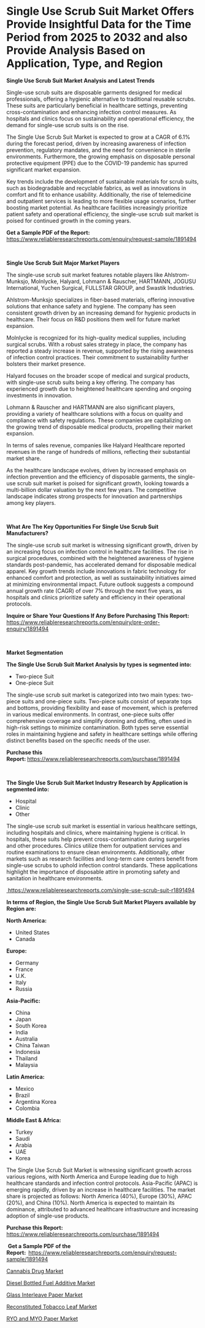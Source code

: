 <p><h1>Single Use Scrub Suit Market Offers Provide Insightful Data for the Time Period from 2025 to 2032 and also Provide Analysis Based on Application, Type, and Region</h1></p><p><strong>Single Use Scrub Suit Market Analysis and Latest Trends</strong></p>
<p><p>Single-use scrub suits are disposable garments designed for medical professionals, offering a hygienic alternative to traditional reusable scrubs. These suits are particularly beneficial in healthcare settings, preventing cross-contamination and enhancing infection control measures. As hospitals and clinics focus on sustainability and operational efficiency, the demand for single-use scrub suits is on the rise.</p><p>The Single Use Scrub Suit Market is expected to grow at a CAGR of 6.1% during the forecast period, driven by increasing awareness of infection prevention, regulatory mandates, and the need for convenience in sterile environments. Furthermore, the growing emphasis on disposable personal protective equipment (PPE) due to the COVID-19 pandemic has spurred significant market expansion.</p><p>Key trends include the development of sustainable materials for scrub suits, such as biodegradable and recyclable fabrics, as well as innovations in comfort and fit to enhance usability. Additionally, the rise of telemedicine and outpatient services is leading to more flexible usage scenarios, further boosting market potential. As healthcare facilities increasingly prioritize patient safety and operational efficiency, the single-use scrub suit market is poised for continued growth in the coming years.</p></p>
<p><strong>Get a Sample PDF of the Report:&nbsp;</strong> <a href="https://www.reliableresearchreports.com/enquiry/request-sample/1891494?utm_campaign=9&utm_medium=2&utm_source=Github&utm_content=ia&utm_term=14012025&utm_id=single-use-scrub-suit">https://www.reliableresearchreports.com/enquiry/request-sample/1891494</a></p>
<p>&nbsp;</p>
<p><strong>Single Use Scrub Suit Major Market Players</strong></p>
<p><p>The single-use scrub suit market features notable players like Ahlstrom-Munksjo, Molnlycke, Halyard, Lohmann & Rauscher, HARTMANN, JOGUSU International, Yuchen Surgical, FULLSTAR GROUP, and Swastik Industries. </p><p>Ahlstrom-Munksjo specializes in fiber-based materials, offering innovative solutions that enhance safety and hygiene. The company has seen consistent growth driven by an increasing demand for hygienic products in healthcare. Their focus on R&D positions them well for future market expansion.</p><p>Molnlycke is recognized for its high-quality medical supplies, including surgical scrubs. With a robust sales strategy in place, the company has reported a steady increase in revenue, supported by the rising awareness of infection control practices. Their commitment to sustainability further bolsters their market presence.</p><p>Halyard focuses on the broader scope of medical and surgical products, with single-use scrub suits being a key offering. The company has experienced growth due to heightened healthcare spending and ongoing investments in innovation. </p><p>Lohmann & Rauscher and HARTMANN are also significant players, providing a variety of healthcare solutions with a focus on quality and compliance with safety regulations. These companies are capitalizing on the growing trend of disposable medical products, propelling their market expansion.</p><p>In terms of sales revenue, companies like Halyard Healthcare reported revenues in the range of hundreds of millions, reflecting their substantial market share. </p><p>As the healthcare landscape evolves, driven by increased emphasis on infection prevention and the efficiency of disposable garments, the single-use scrub suit market is poised for significant growth, looking towards a multi-billion dollar valuation by the next few years. The competitive landscape indicates strong prospects for innovation and partnerships among key players.</p></p>
<p>&nbsp;</p>
<p><strong>What Are The Key Opportunities For Single Use Scrub Suit Manufacturers?</strong></p>
<p><p>The single-use scrub suit market is witnessing significant growth, driven by an increasing focus on infection control in healthcare facilities. The rise in surgical procedures, combined with the heightened awareness of hygiene standards post-pandemic, has accelerated demand for disposable medical apparel. Key growth trends include innovations in fabric technology for enhanced comfort and protection, as well as sustainability initiatives aimed at minimizing environmental impact. Future outlook suggests a compound annual growth rate (CAGR) of over 7% through the next five years, as hospitals and clinics prioritize safety and efficiency in their operational protocols.</p></p>
<p><strong>Inquire or Share Your Questions If Any Before Purchasing This Report:</strong> <a href="https://www.reliableresearchreports.com/enquiry/pre-order-enquiry/1891494?utm_campaign=9&utm_medium=2&utm_source=Github&utm_content=ia&utm_term=14012025&utm_id=single-use-scrub-suit">https://www.reliableresearchreports.com/enquiry/pre-order-enquiry/1891494</a></p>
<p>&nbsp;</p>
<p><strong>Market Segmentation</strong></p>
<p><strong>The Single Use Scrub Suit Market Analysis by types is segmented into:</strong></p>
<p><ul><li>Two-piece Suit</li><li>One-piece Suit</li></ul></p>
<p><p>The single-use scrub suit market is categorized into two main types: two-piece suits and one-piece suits. Two-piece suits consist of separate tops and bottoms, providing flexibility and ease of movement, which is preferred in various medical environments. In contrast, one-piece suits offer comprehensive coverage and simplify donning and doffing, often used in high-risk settings to minimize contamination. Both types serve essential roles in maintaining hygiene and safety in healthcare settings while offering distinct benefits based on the specific needs of the user.</p></p>
<p><strong>Purchase this Report:&nbsp;</strong><a href="https://www.reliableresearchreports.com/purchase/1891494?utm_campaign=9&utm_medium=2&utm_source=Github&utm_content=ia&utm_term=14012025&utm_id=single-use-scrub-suit">https://www.reliableresearchreports.com/purchase/1891494</a></p>
<p>&nbsp;</p>
<p><strong>The Single Use Scrub Suit Market Industry Research by Application is segmented into:</strong></p>
<p><ul><li>Hospital</li><li>Clinic</li><li>Other</li></ul></p>
<p><p>The single-use scrub suit market is essential in various healthcare settings, including hospitals and clinics, where maintaining hygiene is critical. In hospitals, these suits help prevent cross-contamination during surgeries and other procedures. Clinics utilize them for outpatient services and routine examinations to ensure clean environments. Additionally, other markets such as research facilities and long-term care centers benefit from single-use scrubs to uphold infection control standards. These applications highlight the importance of disposable attire in promoting safety and sanitation in healthcare environments.</p></p>
<p><a href="https://www.reliableresearchreports.com/single-use-scrub-suit-r1891494?utm_campaign=9&utm_medium=2&utm_source=Github&utm_content=ia&utm_term=14012025&utm_id=single-use-scrub-suit">&nbsp;https://www.reliableresearchreports.com/single-use-scrub-suit-r1891494</a></p>
<p><strong>In terms of Region, the Single Use Scrub Suit Market Players available by Region are:</strong></p>
<p>
    <p> <strong> North America: </strong>
        <ul>
            <li>United States</li>
            <li>Canada</li>
        </ul>
        </p> 
    <p> <strong> Europe: </strong>
        <ul>
            <li>Germany</li>
            <li>France</li>
            <li>U.K.</li>
            <li>Italy</li>
            <li>Russia</li>
        </ul>
        </p> 
    <p> <strong> Asia-Pacific: </strong>
        <ul>
            <li>China</li>
            <li>Japan</li>
            <li>South Korea</li>
            <li>India</li>
            <li>Australia</li>
            <li>China Taiwan</li>
            <li>Indonesia</li>
            <li>Thailand</li>
            <li>Malaysia</li>
        </ul>
        </p> 
    <p> <strong> Latin America: </strong>
        <ul>
            <li>Mexico</li>
            <li>Brazil</li>
            <li>Argentina Korea</li>
            <li>Colombia</li>
        </ul>
        </p> 
    <p> <strong> Middle East & Africa: </strong>
        <ul>
            <li>Turkey</li>
            <li>Saudi</li>
            <li>Arabia</li>
            <li>UAE</li>
            <li>Korea</li>
        </ul>
    </p>
    </p>
<p><p>The Single Use Scrub Suit Market is witnessing significant growth across various regions, with North America and Europe leading due to high healthcare standards and infection control protocols. Asia-Pacific (APAC) is emerging rapidly, driven by an increase in healthcare facilities. The market share is projected as follows: North America (40%), Europe (30%), APAC (20%), and China (10%). North America is expected to maintain its dominance, attributed to advanced healthcare infrastructure and increasing adoption of single-use products.</p></p>
<p><strong>Purchase this Report: </strong><a href="https://www.reliableresearchreports.com/purchase/1891494?utm_campaign=9&utm_medium=2&utm_source=Github&utm_content=ia&utm_term=14012025&utm_id=single-use-scrub-suit">https://www.reliableresearchreports.com/purchase/1891494</a></p>
<p>&nbsp;<strong>Get a Sample PDF of the Report:&nbsp;&nbsp;</strong><a href="https://www.reliableresearchreports.com/enquiry/request-sample/1891494?utm_campaign=9&utm_medium=2&utm_source=Github&utm_content=ia&utm_term=14012025&utm_id=single-use-scrub-suit">https://www.reliableresearchreports.com/enquiry/request-sample/1891494</a></p>
<p><strong></strong></p>
<p><p><a href="https://github.com/manesros8/Market-Research-Report-List-1/blob/main/cannabis-drug-market.md?utm_campaign=9&utm_medium=2&utm_source=Github&utm_content=ia&utm_term=14012025&utm_id=single-use-scrub-suit">Cannabis Drug Market</a></p><p><a href="https://github.com/hgf64gh/Market-Research-Report-List-1/blob/main/diesel-bottled-fuel-additive-market.md?utm_campaign=9&utm_medium=2&utm_source=Github&utm_content=ia&utm_term=14012025&utm_id=single-use-scrub-suit">Diesel Bottled Fuel Additive Market</a></p><p><a href="https://github.com/ulyssacrayne00231/Market-Research-Report-List-1/blob/main/glass-interleave-paper-market.md?utm_campaign=9&utm_medium=2&utm_source=Github&utm_content=ia&utm_term=14012025&utm_id=single-use-scrub-suit">Glass Interleave Paper Market</a></p><p><a href="https://github.com/WashimHussain441/Market-Research-Report-List-1/blob/main/reconstituted-tobacco-leaf-market.md?utm_campaign=9&utm_medium=2&utm_source=Github&utm_content=ia&utm_term=14012025&utm_id=single-use-scrub-suit">Reconstituted Tobacco Leaf Market</a></p><p><a href="https://github.com/SanjidaMahmud54/Market-Research-Report-List-1/blob/main/ryo-and-myo-paper-market.md?utm_campaign=9&utm_medium=2&utm_source=Github&utm_content=ia&utm_term=14012025&utm_id=single-use-scrub-suit">RYO and MYO Paper Market</a></p></p>